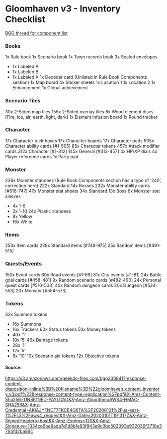 # Gloomhaven v3 - Inventory Checklist
[BGG thread for component list](https://boardgamegeek.com/thread/1888017/component-list-2nd-edition)

### Books

1x Rule book
1x Scenario book
1x Town records book
3x Sealed envelopes
- 1x Labeled A
- 1x Labeled B
- 1x Labeled X
1x Decoder card (Unlisted in Rule Book Components section)
1x Map board
4x Sticker sheets
1x Location 1
1x Location 2
1x Enhancement
1x Global achievement

### Scenario Tiles

30x 2-Sided map tiles
155x 2-Sided overlay tiles
6x Wood element discs [Fire, ice, air, earth, light, dark]
1x Element infusion board 1x Round tracker

### Character

17x Character tuck boxes
17x Character boards
17x Character pads
505x Character ability cards [#1-505]
85x Character tokens
457x Attack modifier cards
312x Character [#1-312]
145x General [#313-457]
4x HP/XP dials
4x Player reference cards
1x Party pad

### Monster

236x Monster standees (Rule Book Components section has a typo of ‘240’, correction here)
222x Standard
14x Bosses
232x Monster ability cards [#516-747]
47x Monster stat sheets
34x Standard
13x Boss
6x Monster stat sleeves
-  4x 1-6
-  2x 1-10
24x Plastic standees
- 8x Yellow
- 16x White

### Items

253x Item cards
228x Standard items [#748-975]
25x Random items [#491-515]

### Quests/Events

150x Event cards
69x Road events [#1-69]
81x City events [#1-81]
24x Battle goal cards [#458-481]
9x Random scenario cards [#482-490]
24x Personal quest cards [#510-533]
40x Random dungeon cards
20x Dungeon [#534-553]
20x Monster [#554-573]

### Tokens

32x Summon tokens
- 16x Summons
- 16x Trackers
60x Status tokens
50x Money tokens
-  40x ‘1’
-  10x ‘5’
46x Damage tokens
- 28x ‘1’
- 12x ‘5’
- 6x ‘10’
10x Scenario aid tokens
12x Objective tokens



#### Source:
https://s3.amazonaws.com/geekdo-files.com/bgg206841?response-content-disposition=inline%3B%20filename%3D%22gloomhaven_content_inventory_v3.pdf%22&response-content-type=application%2Fpdf&X-Amz-Content-Sha256=UNSIGNED-PAYLOAD&X-Amz-Algorithm=AWS4-HMAC-SHA256&X-Amz-Credential=AKIAJYFNCT7FKCE4O6TA%2F20200101%2Fus-east-1%2Fs3%2Faws4_request&X-Amz-Date=20200101T191317Z&X-Amz-SignedHeaders=host&X-Amz-Expires=120&X-Amz-Signature=1334ce6be9ada7d1d8b1e93f843e9c0bc502093e932036f3710e3764fd2ba89c 
